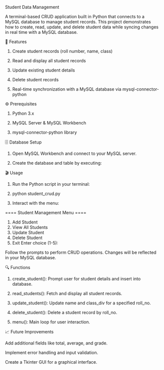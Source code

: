 Student Data Management

A terminal-based CRUD application built in Python that connects to a MySQL database to manage student records. This project demonstrates how to create, read, update, and delete student data while syncing changes in real time with a MySQL database.


🚀 Features

1. Create student records (roll number, name, class)

2. Read and display all student records

3. Update existing student details

4. Delete student records

5. Real-time synchronization with a MySQL database via mysql-connector-python

⚙️ Prerequisites

1. Python 3.x

2. MySQL Server & MySQL Workbench

3. mysql-connector-python library

🗄 Database Setup

1. Open MySQL Workbench and connect to your MySQL server.

2. Create the database and table by executing:

🎬 Usage

1. Run the Python script in your terminal:

2. python student_crud.py

3. Interact with the menu:

==== Student Management Menu ====
1. Add Student
2. View All Students
3. Update Student
4. Delete Student
5. Exit
Enter choice (1-5):

Follow the prompts to perform CRUD operations. Changes will be reflected in your MySQL database.

🔍 Functions

1. create_student(): Prompt user for student details and insert into database.

2. read_students(): Fetch and display all student records.

3. update_student(): Update name and class_div for a specified roll_no.

4. delete_student(): Delete a student record by roll_no.

5. menu(): Main loop for user interaction.

📈 Future Improvements

Add additional fields like total, average, and grade.

Implement error handling and input validation.

Create a Tkinter GUI for a graphical interface.


